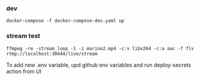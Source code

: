 ### dev
```docker-compose -f docker-compose-dev.yaml up```
### stream test
```ffmpeg -re -stream_loop -1 -i murino2.mp4 -c:v libx264 -c:a aac -f flv rtmp://localhost:30444/live/stream```

To add new .env variable, upd github env variables and run deploy-secrets action from UI
